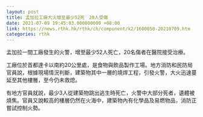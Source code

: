 ```yaml
---
layout: post
title: 孟加拉工廠大火增至最少52死　20人受傷
date: 2021-07-09 19:45:03.000000000 +08:00
link: https://news.rthk.hk/rthk/ch/component/k2/1600050-20210709.htm
categories: rthk
---
```


孟加拉一間工廠發生的火警，增至最少52人死亡，20名傷者在醫院接受治療。

工廠位於首都達卡以南約20公里處，是食物與飲品製作工場。地方消防和民防局官員說，根據現場情況判斷，建築物其中一層的燒焊工程，引發火警，大火迅速蔓延至其他樓層，至今仍未救熄。

有地方官員就說，最少3人從建築物跳出逃生時死亡，火警中大部分死者，遺體被燒焦。官員又說較高的樓層仍然在火海中，建築物內有化學品及易燃物品，消防正嘗試控制火勢。
